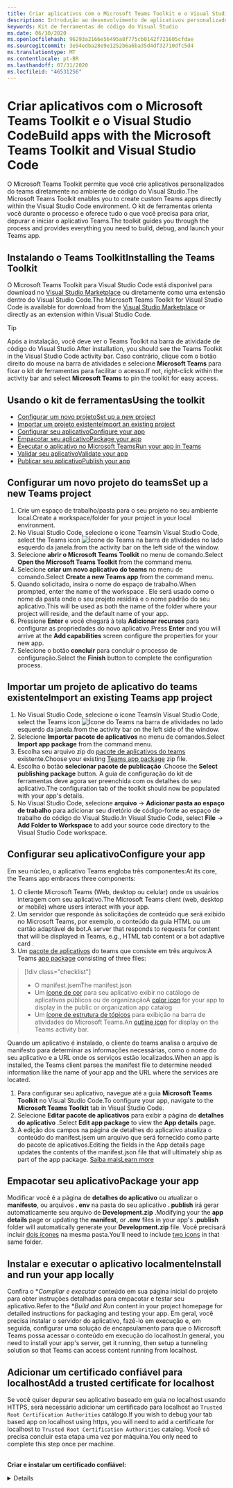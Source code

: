 ```yaml
---
title: Criar aplicativos com o Microsoft Teams Toolkit e o Visual Studio Code
description: Introdução ao desenvolvimento de aplicativos personalizados de grande parte diretamente no Visual Studio Code com o Microsoft Teams Toolkit
keywords: Kit de ferramentas de código do Visual Studio
ms.date: 06/30/2020
ms.openlocfilehash: 96293a2166e56495a8f775cb0142f721605cfdae
ms.sourcegitcommit: 3e94edba28e9e1252b6a6ba35d4df32710dfc5d4
ms.translationtype: MT
ms.contentlocale: pt-BR
ms.lasthandoff: 07/31/2020
ms.locfileid: "46531256"
---
```

# <a name="build-apps-with-the-microsoft-teams-toolkit-and-visual-studio-code"></a><span data-ttu-id="9fb68-104">Criar aplicativos com o Microsoft Teams Toolkit e o Visual Studio Code</span><span class="sxs-lookup"><span data-stu-id="9fb68-104">Build apps with the Microsoft Teams Toolkit and Visual Studio Code</span></span>

<span data-ttu-id="9fb68-105">O Microsoft Teams Toolkit permite que você crie aplicativos personalizados do teams diretamente no ambiente de código do Visual Studio.</span><span class="sxs-lookup"><span data-stu-id="9fb68-105">The Microsoft Teams Toolkit enables you to create custom Teams apps directly within the Visual Studio Code environment.</span></span> <span data-ttu-id="9fb68-106">O kit de ferramentas orienta você durante o processo e oferece tudo o que você precisa para criar, depurar e iniciar o aplicativo Teams.</span><span class="sxs-lookup"><span data-stu-id="9fb68-106">The toolkit guides you through the process and provides everything you need to build, debug, and launch your Teams app.</span></span>

## <a name="installing-the-teams-toolkit"></a><span data-ttu-id="9fb68-107">Instalando o Teams Toolkit</span><span class="sxs-lookup"><span data-stu-id="9fb68-107">Installing the Teams Toolkit</span></span>

<span data-ttu-id="9fb68-108">O Microsoft Teams Toolkit para Visual Studio Code está disponível para download no [Visual Studio Marketplace](https://aka.ms/teams-toolkit) ou diretamente como uma extensão dentro do Visual Studio Code.</span><span class="sxs-lookup"><span data-stu-id="9fb68-108">The Microsoft Teams Toolkit for Visual Studio Code is available for download from the [Visual Studio Marketplace](https://aka.ms/teams-toolkit) or directly as an extension within Visual Studio Code.</span></span>

> [!TIP]
> <span data-ttu-id="9fb68-109">Após a instalação, você deve ver o Teams Toolkit na barra de atividade de código do Visual Studio.</span><span class="sxs-lookup"><span data-stu-id="9fb68-109">After installation, you should see the Teams Toolkit in the Visual Studio Code activity bar.</span></span> <span data-ttu-id="9fb68-110">Caso contrário, clique com o botão direito do mouse na barra de atividades e selecione **Microsoft Teams** para fixar o kit de ferramentas para facilitar o acesso.</span><span class="sxs-lookup"><span data-stu-id="9fb68-110">If not, right-click within the activity bar and select **Microsoft Teams** to pin the toolkit for easy access.</span></span>

## <a name="using-the-toolkit"></a><span data-ttu-id="9fb68-111">Usando o kit de ferramentas</span><span class="sxs-lookup"><span data-stu-id="9fb68-111">Using the toolkit</span></span>

- [<span data-ttu-id="9fb68-112">Configurar um novo projeto</span><span class="sxs-lookup"><span data-stu-id="9fb68-112">Set up a new project</span></span>](#set-up-a-new-teams-project)
- [<span data-ttu-id="9fb68-113">Importar um projeto existente</span><span class="sxs-lookup"><span data-stu-id="9fb68-113">Import an existing project</span></span>](#import-an-existing-teams-app-project)
- [<span data-ttu-id="9fb68-114">Configurar seu aplicativo</span><span class="sxs-lookup"><span data-stu-id="9fb68-114">Configure your app</span></span>](#configure-your-app)
- [<span data-ttu-id="9fb68-115">Empacotar seu aplicativo</span><span class="sxs-lookup"><span data-stu-id="9fb68-115">Package your app</span></span>](#package-your-app)
- [<span data-ttu-id="9fb68-116">Executar o aplicativo no Microsoft Teams</span><span class="sxs-lookup"><span data-stu-id="9fb68-116">Run your app in Teams</span></span>](#run-your-app-in-teams)
- [<span data-ttu-id="9fb68-117">Validar seu aplicativo</span><span class="sxs-lookup"><span data-stu-id="9fb68-117">Validate your app</span></span>](#validate-your-app)
- [<span data-ttu-id="9fb68-118">Publicar seu aplicativo</span><span class="sxs-lookup"><span data-stu-id="9fb68-118">Publish your app</span></span>](#publish-your-app-to-teams)

## <a name="set-up-a-new-teams-project"></a><span data-ttu-id="9fb68-119">Configurar um novo projeto do teams</span><span class="sxs-lookup"><span data-stu-id="9fb68-119">Set up a new Teams project</span></span>

1. <span data-ttu-id="9fb68-120">Crie um espaço de trabalho/pasta para o seu projeto no seu ambiente local.</span><span class="sxs-lookup"><span data-stu-id="9fb68-120">Create a workspace/folder for your project in your local environment.</span></span>
1. <span data-ttu-id="9fb68-121">No Visual Studio Code, selecione o ícone Teams</span><span class="sxs-lookup"><span data-stu-id="9fb68-121">In Visual Studio Code, select the Teams icon</span></span> ![Ícone do Teams](../assets/icons/favicon-16x16.png) <span data-ttu-id="9fb68-123">na barra de atividades no lado esquerdo da janela.</span><span class="sxs-lookup"><span data-stu-id="9fb68-123">from the activity bar on the left side of the window.</span></span>
1. <span data-ttu-id="9fb68-124">Selecione **abrir o Microsoft Teams Toolkit** no menu de comando.</span><span class="sxs-lookup"><span data-stu-id="9fb68-124">Select **Open the Microsoft Teams Toolkit** from the command menu.</span></span>
1. <span data-ttu-id="9fb68-125">Selecione **criar um novo aplicativo do teams** no menu de comando.</span><span class="sxs-lookup"><span data-stu-id="9fb68-125">Select **Create a new Teams app** from the command menu.</span></span>
1. <span data-ttu-id="9fb68-126">Quando solicitado, insira o nome do espaço de trabalho.</span><span class="sxs-lookup"><span data-stu-id="9fb68-126">When prompted, enter the name of the workspace .</span></span> <span data-ttu-id="9fb68-127">Ele será usado como o nome da pasta onde o seu projeto residirá e o nome padrão do seu aplicativo.</span><span class="sxs-lookup"><span data-stu-id="9fb68-127">This will be used as both the name of the folder where your project will reside, and the default name of your app.</span></span>
1. <span data-ttu-id="9fb68-128">Pressione **Enter** e você chegará à tela **Adicionar recursos** para configurar as propriedades do novo aplicativo.</span><span class="sxs-lookup"><span data-stu-id="9fb68-128">Press **Enter** and you will arrive at the **Add capabilities** screen configure the properties for your new app.</span></span>
1. <span data-ttu-id="9fb68-129">Selecione o botão **concluir** para concluir o processo de configuração.</span><span class="sxs-lookup"><span data-stu-id="9fb68-129">Select the **Finish** button to complete the configuration process.</span></span>

## <a name="import-an-existing-teams-app-project"></a><span data-ttu-id="9fb68-130">Importar um projeto de aplicativo do teams existente</span><span class="sxs-lookup"><span data-stu-id="9fb68-130">Import an existing Teams app project</span></span>

1. <span data-ttu-id="9fb68-131">No Visual Studio Code, selecione o ícone Teams</span><span class="sxs-lookup"><span data-stu-id="9fb68-131">In Visual Studio Code, select the Teams icon</span></span> ![Ícone do Teams](../assets/icons/favicon-16x16.png) <span data-ttu-id="9fb68-133">na barra de atividades no lado esquerdo da janela.</span><span class="sxs-lookup"><span data-stu-id="9fb68-133">from the activity bar on the left side of the window.</span></span>
1. <span data-ttu-id="9fb68-134">Selecione **Importar pacote de aplicativos** no menu de comandos.</span><span class="sxs-lookup"><span data-stu-id="9fb68-134">Select **Import app package** from the command menu.</span></span>
1. <span data-ttu-id="9fb68-135">Escolha seu arquivo zip do [pacote de aplicativos do teams](../concepts/build-and-test/apps-package.md) existente.</span><span class="sxs-lookup"><span data-stu-id="9fb68-135">Choose your existing [Teams app package](../concepts/build-and-test/apps-package.md) zip file.</span></span>
1. <span data-ttu-id="9fb68-136">Escolha o botão **selecionar pacote de publicação** .</span><span class="sxs-lookup"><span data-stu-id="9fb68-136">Choose the **Select publishing package** button.</span></span> <span data-ttu-id="9fb68-137">A guia de configuração do kit de ferramentas deve agora ser preenchida com os detalhes do seu aplicativo.</span><span class="sxs-lookup"><span data-stu-id="9fb68-137">The configuration tab of the toolkit should now be populated with your app's details.</span></span>
1. <span data-ttu-id="9fb68-138">No Visual Studio Code, selecione **arquivo**  ->  **Adicionar pasta ao espaço de trabalho** para adicionar seu diretório de código-fonte ao espaço de trabalho do código do Visual Studio.</span><span class="sxs-lookup"><span data-stu-id="9fb68-138">In Visual Studio Code, select **File** -> **Add Folder to Workspace** to add your source code directory to the Visual Studio Code workspace.</span></span>

## <a name="configure-your-app"></a><span data-ttu-id="9fb68-139">Configurar seu aplicativo</span><span class="sxs-lookup"><span data-stu-id="9fb68-139">Configure your app</span></span>

<span data-ttu-id="9fb68-140">Em seu núcleo, o aplicativo Teams engloba três componentes:</span><span class="sxs-lookup"><span data-stu-id="9fb68-140">At its core, the Teams app embraces three components:</span></span>

  1. <span data-ttu-id="9fb68-141">O cliente Microsoft Teams (Web, desktop ou celular) onde os usuários interagem com seu aplicativo.</span><span class="sxs-lookup"><span data-stu-id="9fb68-141">The Microsoft Teams client (web, desktop or mobile) where users interact with your app.</span></span>
  1. <span data-ttu-id="9fb68-142">Um servidor que responde às solicitações de conteúdo que será exibido no Microsoft Teams, por exemplo, o conteúdo da guia HTML ou um cartão adaptável de bot.</span><span class="sxs-lookup"><span data-stu-id="9fb68-142">A server that responds to requests for content that will be displayed in Teams, e.g., HTML tab content or a bot adaptive card .</span></span>
  1. <span data-ttu-id="9fb68-143">Um [pacote de aplicativos](/concepts/build-and-test/apps-package.md) do teams que consiste em três arquivos:</span><span class="sxs-lookup"><span data-stu-id="9fb68-143">A Teams [app package](/concepts/build-and-test/apps-package.md) consisting of three files:</span></span>

  > [!div class="checklist"]
  >
  > - <span data-ttu-id="9fb68-144">O manifest.jsem</span><span class="sxs-lookup"><span data-stu-id="9fb68-144">The manifest.json</span></span> 
  > - <span data-ttu-id="9fb68-145">Um [ícone de cor](../resources/schema/manifest-schema.md#icons) para seu aplicativo exibir no catálogo de aplicativos públicos ou de organização</span><span class="sxs-lookup"><span data-stu-id="9fb68-145">A [color icon](../resources/schema/manifest-schema.md#icons) for your app to display in the public or organization app catalog</span></span>
 > - <span data-ttu-id="9fb68-146">Um [ícone de estrutura de tópicos](../resources/schema/manifest-schema.md#icons) para exibição na barra de atividades do Microsoft Teams.</span><span class="sxs-lookup"><span data-stu-id="9fb68-146">An [outline icon](../resources/schema/manifest-schema.md#icons) for display on the Teams activity bar.</span></span>

<span data-ttu-id="9fb68-147">Quando um aplicativo é instalado, o cliente do teams analisa o arquivo de manifesto para determinar as informações necessárias, como o nome do seu aplicativo e a URL onde os serviços estão localizados.</span><span class="sxs-lookup"><span data-stu-id="9fb68-147">When an app is installed, the Teams client parses the manifest file to determine needed information like the name of your app and the URL where the services are located.</span></span>

1. <span data-ttu-id="9fb68-148">Para configurar seu aplicativo, navegue até a guia **Microsoft Teams Toolkit** no Visual Studio Code.</span><span class="sxs-lookup"><span data-stu-id="9fb68-148">To configure your app, navigate to the **Microsoft Teams Toolkit** tab in Visual Studio Code.</span></span>
1. <span data-ttu-id="9fb68-149">Selecione **Editar pacote de aplicativos** para exibir a página de **detalhes do aplicativo** .</span><span class="sxs-lookup"><span data-stu-id="9fb68-149">Select **Edit app package** to view the **App details** page.</span></span>
1. <span data-ttu-id="9fb68-150">A edição dos campos na página de detalhes do aplicativo atualiza o conteúdo do manifest.jsem um arquivo que será fornecido como parte do pacote de aplicativos.</span><span class="sxs-lookup"><span data-stu-id="9fb68-150">Editing the fields in the App details page updates the contents of the manifest.json file that will ultimately ship as part of the app package.</span></span> [<span data-ttu-id="9fb68-151">Saiba mais</span><span class="sxs-lookup"><span data-stu-id="9fb68-151">Learn more</span></span>](https://aka.ms/teams-toolkit-manifest)

## <a name="package-your-app"></a><span data-ttu-id="9fb68-152">Empacotar seu aplicativo</span><span class="sxs-lookup"><span data-stu-id="9fb68-152">Package your app</span></span>

<span data-ttu-id="9fb68-153">Modificar você é a página de **detalhes do aplicativo** ou atualizar o **manifesto**, ou arquivos **. env** na pasta do seu aplicativo **. publish** irá gerar automaticamente seu arquivo de **Development.zip** .</span><span class="sxs-lookup"><span data-stu-id="9fb68-153">Modifying your the **app details** page or updating the **manifest**, or **.env** files in your app's  **.publish** folder will automatically generate your **Development.zip** file.</span></span> <span data-ttu-id="9fb68-154">Você precisará incluir [dois ícones](../concepts/build-and-test/apps-package.md#icons) na mesma pasta.</span><span class="sxs-lookup"><span data-stu-id="9fb68-154">You'll need to include [two icons](../concepts/build-and-test/apps-package.md#icons) in that same folder.</span></span>

## <a name="install-and-run-your-app-locally"></a><span data-ttu-id="9fb68-155">Instalar e executar o aplicativo localmente</span><span class="sxs-lookup"><span data-stu-id="9fb68-155">Install and run your app locally</span></span>

<span data-ttu-id="9fb68-156">Confira o \**Compilar e executar* conteúdo em sua página inicial do projeto para obter instruções detalhadas para empacotar e testar seu aplicativo.</span><span class="sxs-lookup"><span data-stu-id="9fb68-156">Refer to the \**Build and Run* content in your project homepage for detailed instructions for packaging and testing your app.</span></span> <span data-ttu-id="9fb68-157">Em geral, você precisa instalar o servidor do aplicativo, fazê-lo em execução e, em seguida, configurar uma solução de encapsulamento para que o Microsoft Teams possa acessar o conteúdo em execução do localhost.</span><span class="sxs-lookup"><span data-stu-id="9fb68-157">In general, you need to install your app's server, get it running, then setup a tunneling solution so that Teams can access content running from localhost.</span></span>

## <a name="add-a-trusted-certificate-for-localhost"></a><span data-ttu-id="9fb68-158">Adicionar um certificado confiável para localhost</span><span class="sxs-lookup"><span data-stu-id="9fb68-158">Add a trusted certificate for localhost</span></span>

<span data-ttu-id="9fb68-159">Se você quiser depurar seu aplicativo baseado em guia no localhost usando HTTPS, será necessário adicionar um certificado para localhost ao `Trusted Root Certification Authorities` catálogo.</span><span class="sxs-lookup"><span data-stu-id="9fb68-159">If you wish to debug your tab based app on localhost using https, you will need to add a certificate for localhost to `Trusted Root Certification Authorities` catalog.</span></span> <span data-ttu-id="9fb68-160">Você só precisa concluir esta etapa uma vez por máquina.</span><span class="sxs-lookup"><span data-stu-id="9fb68-160">You only need to complete this step once per machine.</span></span></br></br>

<span data-ttu-id="9fb68-161">**Criar e instalar um certificado confiável:**
<details>
  </span><span class="sxs-lookup"><span data-stu-id="9fb68-161">**Create and install a trusted certificate:**
<details>
  </span></span><summary><span data-ttu-id="9fb68-162">Expanda aqui</span><span class="sxs-lookup"><span data-stu-id="9fb68-162">Expand here</span></span></summary>

* <span data-ttu-id="9fb68-163">Criar e executar o aplicativo</span><span class="sxs-lookup"><span data-stu-id="9fb68-163">Build and run your app</span></span>
  * <span data-ttu-id="9fb68-164">Siga o instuctions na seção **criar e executar** do Leiame do projeto para que ele seja atendido https://localhost:3000/tab . Geralmente, isso envolverá a `npm install` execução`npm start`</span><span class="sxs-lookup"><span data-stu-id="9fb68-164">Follow the instuctions in the **Build and Run** section of your project Readme so that it's being served from https://localhost:3000/tab. Generally, this will involve executing `npm install` then `npm start`</span></span>
  * <span data-ttu-id="9fb68-165">Navegue até https://localhost:3000/tab no Google Chrome ou borda Chromium.</span><span class="sxs-lookup"><span data-stu-id="9fb68-165">Navigate to https://localhost:3000/tab from Google Chrome or Edge Chromium.</span></span>

* <span data-ttu-id="9fb68-166">Adquirir o certificado SSL:</span><span class="sxs-lookup"><span data-stu-id="9fb68-166">Acquire the SSL certificate:</span></span>
  * <span data-ttu-id="9fb68-167">Abra a janela do Chrome Developer Tools ( `ctrl + shift + i`  /  `cmd + option + i` ).</span><span class="sxs-lookup"><span data-stu-id="9fb68-167">Open the Chrome Developer Tools window (`ctrl + shift + i` / `cmd + option + i`).</span></span>
  * <span data-ttu-id="9fb68-168">Clique na `Security` guia</span><span class="sxs-lookup"><span data-stu-id="9fb68-168">Click on the `Security` tab</span></span>
  * <span data-ttu-id="9fb68-169">Clique em `View certificate` e você terá a opção de baixar o certificado, arrastando-o para sua área de trabalho no os X, ou clicando na `Details` guia no Windows e clicando em`Copy to File…`</span><span class="sxs-lookup"><span data-stu-id="9fb68-169">Click on `View certificate` and you’ll have the option to download the certificate — either by dragging it to your desktop in OS X, or by clicking on the `Details` tab in Windows and clicking `Copy to File…`</span></span>
  * <span data-ttu-id="9fb68-170">Nomeie o arquivo <*tudo*>. cer e salve-o em uma pasta que não exija consentimento do administrador para executar uma ação de gravação.</span><span class="sxs-lookup"><span data-stu-id="9fb68-170">Name the file <*anything*>.cer and save it to a folder that doesn't require admin consent to perform a write action.</span></span>
  
* <span data-ttu-id="9fb68-171">Instalar o certificado no **Windows**</span><span class="sxs-lookup"><span data-stu-id="9fb68-171">Install the certificate on **Windows**</span></span>
  * <span data-ttu-id="9fb68-172">Escolha a `DER encoded binary X.509 (.CER)` opção (a primeira) e salve-a.</span><span class="sxs-lookup"><span data-stu-id="9fb68-172">Choose the `DER encoded binary X.509 (.CER)` option (the first one) and save it.</span></span>
  * <span data-ttu-id="9fb68-173">Clique duas vezes no certificado e instale-o.</span><span class="sxs-lookup"><span data-stu-id="9fb68-173">Double click on the certificate and install it.</span></span>
  * <span data-ttu-id="9fb68-174">Escolha`Local Machine`</span><span class="sxs-lookup"><span data-stu-id="9fb68-174">Choose `Local Machine`</span></span>
  * <span data-ttu-id="9fb68-175">Seleção`Place all certificates in the following store`</span><span class="sxs-lookup"><span data-stu-id="9fb68-175">Select `Place all certificates in the following store`</span></span>
  * <span data-ttu-id="9fb68-176">Escolha`Trusted Root Certification Authorities`</span><span class="sxs-lookup"><span data-stu-id="9fb68-176">Choose `Trusted Root Certification Authorities`</span></span>
  * <span data-ttu-id="9fb68-177">Confirmar sua instalação</span><span class="sxs-lookup"><span data-stu-id="9fb68-177">Confirm your installation</span></span>
  
* <span data-ttu-id="9fb68-178">Instalar o certificado **Mac os X**</span><span class="sxs-lookup"><span data-stu-id="9fb68-178">Install the certificate **Mac OS X**</span></span>
  * <span data-ttu-id="9fb68-179">No OS X, abra o utilitário de acesso de chaves e selecione `System` no menu à esquerda.</span><span class="sxs-lookup"><span data-stu-id="9fb68-179">On OS X, open the Keychain Access utility and select `System` from the menu on the left.</span></span> <span data-ttu-id="9fb68-180">Clique no ícone de cadeado para habilitar as alterações.</span><span class="sxs-lookup"><span data-stu-id="9fb68-180">Click the lock icon to enable changes.</span></span>
  * <span data-ttu-id="9fb68-181">Clique no botão de adição próximo à parte inferior para adicionar um novo certificado e selecione o `localhost.cer` arquivo que você arrastou para a área de trabalho.</span><span class="sxs-lookup"><span data-stu-id="9fb68-181">Click the plus button near the bottom to add a new certificate, and select the `localhost.cer` file you dragged to the desktop.</span></span> <span data-ttu-id="9fb68-182">Clique `Always Trust` na caixa de diálogo exibida.</span><span class="sxs-lookup"><span data-stu-id="9fb68-182">Click `Always Trust` in the dialog that appears.</span></span>
  * <span data-ttu-id="9fb68-183">Após adicionar o certificado ao chaveiro do sistema, clique duas vezes no certificado e expanda a `Trust` seção dos detalhes do certificado.</span><span class="sxs-lookup"><span data-stu-id="9fb68-183">After adding the certificate to the system keychain, double-click the certificate and expand the `Trust` section of the certificate details.</span></span> <span data-ttu-id="9fb68-184">Selecione `Always Trust` para cada opção.</span><span class="sxs-lookup"><span data-stu-id="9fb68-184">Select `Always Trust` for every option.</span></span>

> [!IMPORTANT]
> <span data-ttu-id="9fb68-185">Se você receber um aviso de certificado de segurança, navegue até https://localhost:3000/tab . Se o site ainda não for confiável, reinicie seu computador e localhost deverá ser aceito como confiável.</span><span class="sxs-lookup"><span data-stu-id="9fb68-185">If you receive a security certificate warning, navigate to https://localhost:3000/tab. If the site is still not trusted, reboot your machine and localhost should be accepted as trusted.</span></span>
</details>

## <a name="run-your-app-in-teams"></a><span data-ttu-id="9fb68-186">Executar o aplicativo no Microsoft Teams</span><span class="sxs-lookup"><span data-stu-id="9fb68-186">Run your app in Teams</span></span>
- <span data-ttu-id="9fb68-187">Pré-requisitos:</span><span class="sxs-lookup"><span data-stu-id="9fb68-187">Prerequisites:</span></span>
  - [<span data-ttu-id="9fb68-188">Habilitar o modo de visualização do desenvolvedor do teams</span><span class="sxs-lookup"><span data-stu-id="9fb68-188">Enable Teams developer preview mode</span></span>](https://aka.ms/teams-toolkit-enable-devpreview)

1. <span data-ttu-id="9fb68-189">Navegue até a barra de atividade no lado esquerdo da janela de código do Visual Studio.</span><span class="sxs-lookup"><span data-stu-id="9fb68-189">Navigate to the activity bar on the left side of the Visual Studio Code window.</span></span>
1. <span data-ttu-id="9fb68-190">Selecione o ícone **executar** para exibir o modo de exibição **executar e depurar** .</span><span class="sxs-lookup"><span data-stu-id="9fb68-190">Select the **Run** icon to display the **Run and Debug** view.</span></span>
1. <span data-ttu-id="9fb68-191">Você também pode usar o atalho de teclado `Ctrl+Shift+D` .</span><span class="sxs-lookup"><span data-stu-id="9fb68-191">You can also use the keyboard shortcut `Ctrl+Shift+D`.</span></span>

## <a name="validate-your-app"></a><span data-ttu-id="9fb68-192">Validar seu aplicativo</span><span class="sxs-lookup"><span data-stu-id="9fb68-192">Validate your app</span></span>

<span data-ttu-id="9fb68-193">A página **validar** permite verificar o pacote do aplicativo antes de enviar o aplicativo para o AppSource.</span><span class="sxs-lookup"><span data-stu-id="9fb68-193">The **Validate** page allows you to check your app package before submitting your app to AppSource.</span></span> <span data-ttu-id="9fb68-194">Basta carregar o pacote de manifesto e a ferramenta de validação verificará seu aplicativo em todos os casos de teste relacionados ao manifesto.</span><span class="sxs-lookup"><span data-stu-id="9fb68-194">Simply upload the manifest package and the validation tool will check your app against all manifest related test cases.</span></span> <span data-ttu-id="9fb68-195">Para cada teste com falha, a descrição fornece um link de documentação para ajudá-lo a corrigir o erro.</span><span class="sxs-lookup"><span data-stu-id="9fb68-195">For each failed tests, the description provides a documentation link to help you fix the error.</span></span> <span data-ttu-id="9fb68-196">Para os testes difíceis de automatizar, a lista de **verificação preliminar** detalha 7 dos casos de teste com falha mais comuns, bem como vincular a uma lista de verificação de envio completa.</span><span class="sxs-lookup"><span data-stu-id="9fb68-196">For the tests that are hard to automate, the **Preliminary checklist** details 7 of the most common failed test cases as well as link to a complete submission checklist.</span></span>

## <a name="publish-your-app-to-teams"></a><span data-ttu-id="9fb68-197">Publicar seu aplicativo no Teams</span><span class="sxs-lookup"><span data-stu-id="9fb68-197">Publish your app to Teams</span></span>

<span data-ttu-id="9fb68-198">Na home page do seu projeto, você pode carregar seu aplicativo para uma equipe, enviar seu aplicativo para o repositório de aplicativos personalizado da empresa para usuários em sua organização ou enviar seu aplicativo para a origem do aplicativo para todos os usuários do teams.</span><span class="sxs-lookup"><span data-stu-id="9fb68-198">On your project home page, you can upload your app to a team, submit your app to your company custom app store for users in your organization, or submit your app to App Source for all Teams users.</span></span> <span data-ttu-id="9fb68-199">Seu administrador de ti revisará esses envios.</span><span class="sxs-lookup"><span data-stu-id="9fb68-199">Your IT admin will review these submissions.</span></span> <span data-ttu-id="9fb68-200">Você pode retornar à página *publicar* para verificar seu status de envio e saber se seu aplicativo foi aprovado ou rejeitado pelo seu administrador de ti. Este também é o local em que você vai enviar atualizações para seu aplicativo ou cancelar qualquer envio ativo no momento.</span><span class="sxs-lookup"><span data-stu-id="9fb68-200">You can return to the *Publish* page to check on your submission status and learn if your app was approved or rejected by your IT admin. This is also where you'll come to submit updates to your app or cancel any currently active submissions.</span></span>

> [!div class="nextstepaction"]
> [<span data-ttu-id="9fb68-201">Próxima etapa: manutenção e suporte do seu aplicativo publicado</span><span class="sxs-lookup"><span data-stu-id="9fb68-201">Next step: Maintaining and supporting your published app</span></span>](../concepts/deploy-and-publish/appsource/post-publish/overview.md)
